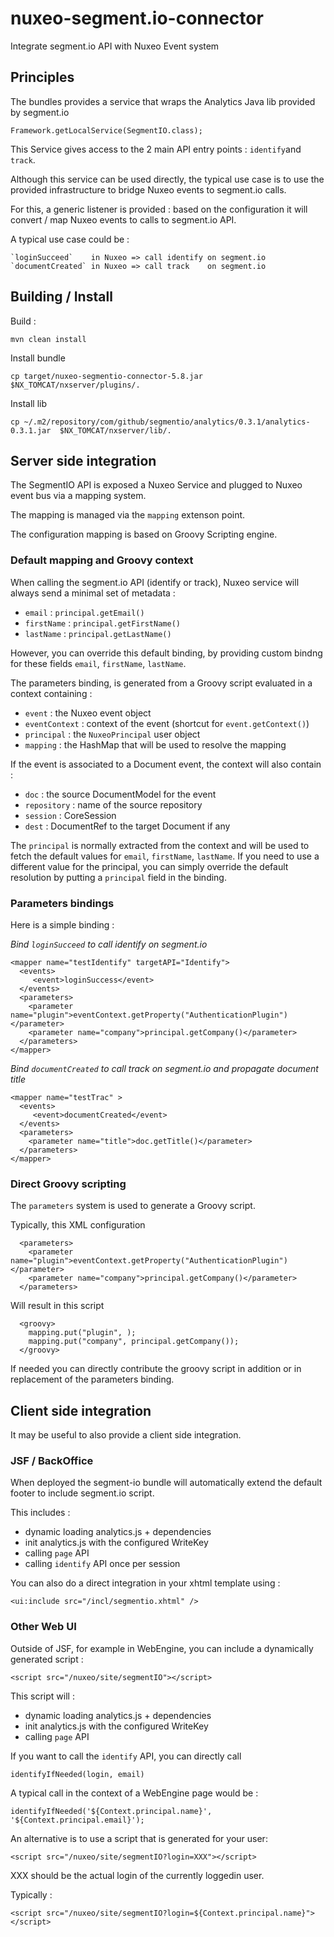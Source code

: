 nuxeo-segment.io-connector
==========================

Integrate segment.io API with Nuxeo Event system

## Principles

The bundles provides a service that wraps the Analytics Java lib provided by segment.io

    Framework.getLocalService(SegmentIO.class);

This Service gives access to the 2 main API entry points : `identify`and `track`.

Although this service can be used directly, the typical use case is to use the provided infrastructure to bridge Nuxeo events to segment.io calls.

For this, a generic listener is provided : based on the configuration it will convert / map Nuxeo events to calls to segment.io API.

A typical use case could be :

    `loginSucceed`    in Nuxeo => call identify on segment.io
    `documentCreated` in Nuxeo => call track    on segment.io	

## Building / Install

Build : 

    mvn clean install

Install bundle

    cp target/nuxeo-segmentio-connector-5.8.jar  $NX_TOMCAT/nxserver/plugins/.

Install lib

    cp ~/.m2/repository/com/github/segmentio/analytics/0.3.1/analytics-0.3.1.jar  $NX_TOMCAT/nxserver/lib/.

## Server side integration

The SegmentIO API is exposed a Nuxeo Service and plugged to Nuxeo event bus via a mapping system.

The mapping is managed via the `mapping` extenson point.

The configuration mapping is based on Groovy Scripting engine.

### Default mapping and Groovy context

When calling the segment.io API (identify or track), Nuxeo service will always send a minimal set of metadata :

 - `email` :  `principal.getEmail()`
 - `firstName` : `principal.getFirstName()`
 - `lastName` : `principal.getLastName()`

However, you can override this default binding, by providing custom bindng for these fields `email`, `firstName`, `lastName`.

The parameters binding, is generated from a Groovy script evaluated in a context containing :

 - `event` : the Nuxeo event object 
 - `eventContext` : context of the event (shortcut for `event.getContext()`)
 - `principal` : the `NuxeoPrincipal` user object
 - `mapping` : the HashMap that will be used to resolve the mapping

If the event is associated to a Document event, the context will also contain : 

 - `doc` : the source DocumentModel for the event
 - `repository` : name of the source repository
 - `session` : CoreSession
 - `dest` : DocumentRef to the target Document if any

The `principal` is normally extracted from the context and will be used to fetch the default values for `email`, `firstName`, `lastName`. If you need to use a different value for the principal, you can simply override the default resolution by putting a `principal` field in the binding.

### Parameters bindings

Here is a simple binding : 

*Bind `loginSucceed` to call identify on segment.io*

    <mapper name="testIdentify" targetAPI="Identify">
      <events>
         <event>loginSuccess</event>
      </events>
      <parameters>
        <parameter name="plugin">eventContext.getProperty("AuthenticationPlugin")</parameter>
        <parameter name="company">principal.getCompany()</parameter>
      </parameters>
    </mapper>

*Bind `documentCreated` to call track on segment.io and propagate document title*

    <mapper name="testTrac" >
      <events>
         <event>documentCreated</event>
      </events>
      <parameters>
        <parameter name="title">doc.getTitle()</parameter>
      </parameters>
    </mapper>

### Direct Groovy scripting

The `parameters` system is used to generate a Groovy script.

Typically, this XML configuration 

      <parameters>
        <parameter name="plugin">eventContext.getProperty("AuthenticationPlugin")</parameter>
        <parameter name="company">principal.getCompany()</parameter>
      </parameters>

Will result in this script

      <groovy>
        mapping.put("plugin", );
        mapping.put("company", principal.getCompany());
      </groovy>

If needed you can directly contribute the groovy script in addition or in replacement of the parameters binding.

## Client side integration

It may be useful to also provide a client side integration.

### JSF / BackOffice

When deployed the segment-io bundle will automatically extend the default footer to include segment.io script.

This includes :

 - dynamic loading analytics.js + dependencies
 - init analytics.js with the configured WriteKey
 - calling `page` API
 - calling `identify` API once per session

You can also do a direct integration in your xhtml template using :

    <ui:include src="/incl/segmentio.xhtml" />

### Other Web UI 

Outside of JSF, for example in WebEngine, you can include a dynamically generated script :

    <script src="/nuxeo/site/segmentIO"></script>

This script will : 

 - dynamic loading analytics.js + dependencies
 - init analytics.js with the configured WriteKey
 - calling `page` API

If you want to call the `identify` API, you can directly call

    identifyIfNeeded(login, email)

A typical call in the context of a WebEngine page would be :

    identifyIfNeeded('${Context.principal.name}', '${Context.principal.email}');

An alternative is to use a script that is generated for your user:

    <script src="/nuxeo/site/segmentIO?login=XXX"></script>

XXX should be the actual login of the currently loggedin user.

Typically : 

    <script src="/nuxeo/site/segmentIO?login=${Context.principal.name}"></script>




